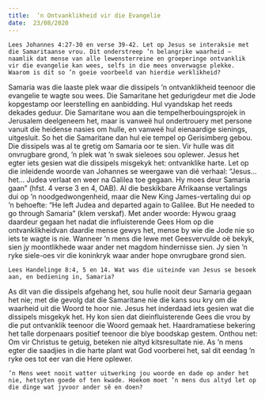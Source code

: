 ```yaml
---
title:  ’n Ontvanklikheid vir die Evangelie
date:  23/08/2020
---
```


`Lees Johannes 4:27-30 en verse 39-42. Let op Jesus se interaksie met die Samaritaanse vrou. Dit onderstreep ’n belangrike waarheid – naamlik dat mense van alle lewensterreine en groeperinge ontvanklik vir die evangelie kan wees, selfs in die mees onverwagse plekke. Waarom is dit so ’n goeie voorbeeld van hierdie werklikheid?`

Samaria was die laaste plek waar die dissipels ’n ontvanklikheid teenoor die evangelie te wagte sou wees. Die Samaritane het gedurigdeur met die Jode kopgestamp oor leerstelling en aanbidding. Hul vyandskap het reeds dekades geduur. Die Samaritane wou aan die tempelherbouingsprojek in Jerusalem deelgeneem het, maar is vanweë hul ondertrouery met persone vanuit die heidense nasies om hulle, en vanweë hul eienaardige sienings, uitgesluit. So het die Samaritane dan hul eie tempel op Gerisimberg gebou. Die dissipels was al te gretig om Samaria oor te sien. Vir hulle was dit onvrugbare grond, ’n plek wat ’n swak sieleoes sou oplewer.  Jesus het egter iets gesien wat die dissipels misgekyk het: ontvanklike harte. Let op die inleidende woorde van Johannes se weergawe van dié verhaal: “Jesus… het… Judea verlaat en weer na Galilea toe gegaan. Hy moes deur Samaria gaan” (hfst. 4 verse 3 en 4, OAB). Al die beskikbare Afrikaanse vertalings dui op ’n noodgedwongenheid, maar die New King James-vertaling dui op ’n behoefte: “He left Judea and departed again to Galilee. But He needed to go through Samaria” (klem verskaf). Met ander woorde: Hywou graag daardeur gegaan het nadat die influisterende Gees Hom op die ontvanklikheidvan daardie mense gewys het, mense by wie die Jode nie so iets te wagte is nie. Wanneer ’n mens die lewe met Geesvervulde oë bekyk, sien jy moontlikhede waar ander net magdom hindernisse sien. Jy sien ’n ryke siele-oes vir die koninkryk waar ander hope onvrugbare grond sien.

`Lees Handelinge 8:4, 5 en 14. Wat was die uiteinde van Jesus se besoek aan, en bediening in, Samaria?`

As dit van die dissipels afgehang het, sou hulle nooit deur Samaria gegaan het nie; met die gevolg dat die Samaritane nie die kans sou kry om die waarheid uit die Woord te hoor nie. Jesus het inderdaad iets gesien wat die dissipels misgekyk het. Hy kon sien dat dieinfluisterende Gees die vrou by die put ontvanklik teenoor die Woord gemaak het. Haardramatiese bekering het talle dorpenaars positief teenoor die blye boodskap gestem. Onthou net: Om vir Christus te getuig, beteken nie altyd kitsresultate nie. As ’n mens egter die saadjies in die harte plant wat God voorberei het, sal dit eendag ’n ryke oes tot eer van die Here oplewer.

`’n Mens weet nooit watter uitwerking jou woorde en dade op ander het nie, hetsyten goede of ten kwade. Hoekom moet ’n mens dus altyd let op die dinge wat jyvoor ander sê en doen?`